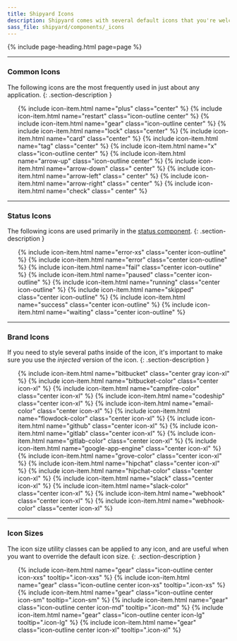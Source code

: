 ```yaml
---
title: Shipyard Icons
description: Shipyard comes with several default icons that you're welcome to use on any project. Each icon has been designed on a pixel grid at the small size possible, but can be scaled up to any size you like simply by changing the `width` and `height` in the CSS.
sass_file: shipyard/components/_icons
---
```


{% include page-heading.html page=page %}

---

### Common Icons
The following icons are the most frequently used in just about any application.
{: .section-description }

<ul class="icon-list col-container">
  {% include icon-item.html name="plus" class="center" %}
  {% include icon-item.html name="restart" class="icon-outline center" %}
  {% include icon-item.html name="gear" class="icon-outline center" %}
  {% include icon-item.html name="lock" class="center" %}
  {% include icon-item.html name="card" class="center" %}
  {% include icon-item.html name="tag" class="center" %}
  {% include icon-item.html name="x" class="icon-outline center" %}
  {% include icon-item.html name="arrow-up" class="icon-outline center" %}
  {% include icon-item.html name="arrow-down" class=" center" %}
  {% include icon-item.html name="arrow-left" class=" center" %}
  {% include icon-item.html name="arrow-right" class=" center" %}
  {% include icon-item.html name="check" class=" center" %}
</ul>

---

### Status Icons
The following icons are used primarily in the <a href="{{ site.baseurl }}/components/statuses">status component</a>.
{: .section-description }

<ul class="icon-list col-container">
  {% include icon-item.html name="error-xs" class="center icon-outline" %}
  {% include icon-item.html name="error" class="center icon-outline" %}
  {% include icon-item.html name="fail" class="center icon-outline" %}
  {% include icon-item.html name="paused" class="center icon-outline" %}
  {% include icon-item.html name="running" class="center icon-outline" %}
  {% include icon-item.html name="skipped" class="center icon-outline" %}
  {% include icon-item.html name="success" class="center icon-outline" %}
  {% include icon-item.html name="waiting" class="center icon-outline" %}
</ul>

---

### Brand Icons
If you need to style several paths inside of the icon, it's important to make sure you use the *injected* version of the icon.
{: .section-description }

<ul class="icon-list col-container">
  <!-- {% include icon-item.html name="bitbucket-white" class="center icon-xl" %} -->
  {% include icon-item.html name="bitbucket" class="center gray icon-xl" %}
  {% include icon-item.html name="bitbucket-color" class="center icon-xl" %}
  {% include icon-item.html name="campfire-color" class="center icon-xl" %}
  {% include icon-item.html name="codeship" class="center icon-xl" %}
  {% include icon-item.html name="email-color" class="center icon-xl" %}
  {% include icon-item.html name="flowdock-color" class="center icon-xl" %}
  {% include icon-item.html name="github" class="center icon-xl" %}
  {% include icon-item.html name="gitlab" class="center icon-xl" %}
  {% include icon-item.html name="gitlab-color" class="center icon-xl" %}
  {% include icon-item.html name="google-app-engine" class="center icon-xl" %}
  {% include icon-item.html name="grove-color" class="center icon-xl" %}
  {% include icon-item.html name="hipchat" class="center icon-xl" %}
  {% include icon-item.html name="hipchat-color" class="center icon-xl" %}
  {% include icon-item.html name="slack" class="center icon-xl" %}
  {% include icon-item.html name="slack-color" class="center icon-xl" %}
  {% include icon-item.html name="webhook" class="center icon-xl" %}
  {% include icon-item.html name="webhook-color" class="center icon-xl" %}
</ul>

---

### Icon Sizes
The icon size utility classes can be applied to any icon, and are useful when you want to override the default icon size.
{: .section-description }

<ul class="icon-list col-container">
  {% include icon-item.html name="gear" class="icon-outline center icon-xxs" tooltip=".icon-xxs" %}
  {% include icon-item.html name="gear" class="icon-outline center icon-xs" tooltip=".icon-xs" %}
  {% include icon-item.html name="gear" class="icon-outline center icon-sm" tooltip=".icon-sm" %}
  {% include icon-item.html name="gear" class="icon-outline center icon-md" tooltip=".icon-md" %}
  {% include icon-item.html name="gear" class="icon-outline center icon-lg" tooltip=".icon-lg" %}
  {% include icon-item.html name="gear" class="icon-outline center icon-xl" tooltip=".icon-xl" %}
</ul>
